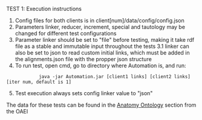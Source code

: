 TEST 1: Execution instructions

1. Config files for both clients is in client[num]/data/config/config.json
2. Parameters linker, reducer, increment, special and tautology may be changed for different test configurations
3. Parameter linker should be set to "file" before testing, making it take rdf file as a stable and immutable input throughout the tests
	3.1 linker can also be set to json to read custom initial links, which must be added in the alignments.json file with the propper json structure
4. To run test, open cmd, go to directory where Automation is, and run: 
```
			java -jar Automation.jar [client1 links] [client2 links] [iter num, default is 1]
```
5. Test execution always sets config linker value to "json" 

The data for these tests can be found in the [Anatomy Ontology](https://oaei.ontologymatching.org/2015/anatomy/) section from the OAEI